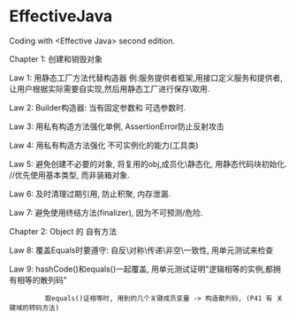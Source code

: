 # EffectiveJava
Coding with &lt;Effective Java> second edition.

Chapter 1: 创建和销毁对象

Law 1: 用静态工厂方法代替构造器  例:服务提供者框架,用接口定义服务和提供者, 让用户根据实际需要自实现,然后用静态工厂进行保存\取用.

Law 2: Builder构造器: 当有固定参数和 可选参数时.

Law 3: 用私有构造方法强化单例, AssertionError防止反射攻击

Law 4: 用私有构造方法强化 不可实例化的能力(工具类)

Law 5: 避免创建不必要的对象, 将复用的obj,成员化\静态化, 用静态代码块初始化.   //优先使用基本类型, 而非装箱对象.

Law 6: 及时清理过期引用, 防止积聚, 内存泄漏.

Law 7: 避免使用终结方法(finalizer), 因为不可预测/危险.

Chapter 2: Object 的 自有方法

Law 8: 覆盖Equals时要遵守: 自反\对称\传递\非空\一致性, 用单元测试来检查

Law 9: hashCode()和equals()一起覆盖, 用单元测试证明"逻辑相等的实例,都拥有相等的散列码"

             取equals()证相等时, 用到的几个关键成员变量 -> 构造散列码, (P41 有 关键域的转码方法)

